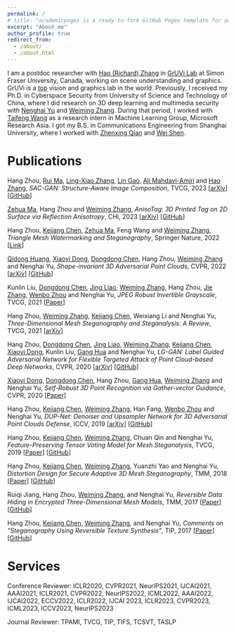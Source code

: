 ```yaml
---
permalink: /
# title: "academicpages is a ready-to-fork GitHub Pages template for academic personal websites"
excerpt: "About me"
author_profile: true
redirect_from: 
  - /about/
  - /about.html
---
```


I am a postdoc researcher with [Hao (Richard) Zhang](https://www.cs.sfu.ca/~haoz/index.html) in [GrUVi Lab](https://gruvi.cs.sfu.ca/) at Simon Fraser University, Canada, working on scene understanding and graphics. GrUVi is a [top](http://csrankings.org/#/index?vision&graph&visualization&world) vision and graphics lab in the world. Previously, I received my Ph.D. in Cyberspace Security from University of Science and Technology of China, where I did research on 3D deep learning and multimedia security with [Nenghai Yu](https://scholar.google.com/citations?user=7620QAMAAAAJ&hl=en) and [Weiming Zhang](http://staff.ustc.edu.cn/~zhangwm/index.html). During that period, I worked with [Taifeng Wang](https://scholar.google.com/citations?hl=zh-CN&user=aMNBEk0AAAAJ&view_op=list_works&sortby=pubdate) as a research intern in Machine Learning Group, Microsoft Research Asia. I got my B.S. in Communications Engineering from Shanghai University, where I worked with [Zhenxing Qian](https://tomzqian.github.io/) and [Wei Shen](https://shenwei1231.github.io/).


Publications
======

Hang Zhou, <a href="https://ruim-jlu.github.io/">Rui Ma</a>, <a href="https://scholar.google.com/citations?user=Feu8yU0AAAAJ&hl=en">Ling-Xiao Zhang</a>, <a href="http://geometrylearning.com/lin/">Lin Gao</a>, <a href="https://www.sfu.ca/~amahdavi/Home.html">Ali Mahdavi-Amiri</a> and <a href="https://www.cs.sfu.ca/~haoz/">Hao Zhang</a>, <em>SAC-GAN: Structure-Aware Image Composition</em>, TVCG, 2023 [<a href="https://arxiv.org/pdf/2112.06596.pdf">arXiv</a>] [<a href="https://github.com/RyanHangZhou/SAC-GAN">GitHub</a>]

<a href="https://mzh045.github.io/">Zehua Ma</a>, Hang Zhou and <a href="http://staff.ustc.edu.cn/~zhangwm/index.html">Weiming Zhang</a>, <em>AnisoTag: 3D Printed Tag on 2D Surface via Reflection Anisotropy</em>, CHI, 2023 [<a href="https://arxiv.org/abs/2301.10599">arXiv</a>] [<a href="https://github.com/mzh045/AnisoTag_Gcode_tool">GitHub</a>]

Hang Zhou, <a href="https://coriverchen.github.io/">Kejiang Chen</a>, <a href="https://mzh045.github.io/">Zehua Ma</a>, Feng Wang and <a href="http://staff.ustc.edu.cn/~zhangwm/index.html">Weiming Zhang</a>, <em>Triangle Mesh Watermarking and Steganography</em>, Springer Nature, 2022 [<a href="https://link.springer.com/book/10.1007/978-981-19-7720-6">Link</a>]

<a href="https://scholar.google.com/citations?user=F-OzLhQAAAAJ&hl=zh-CN">Qidong Huang</a>, <a href="https://scholar.google.com/citations?user=FscToE0AAAAJ&hl=zh-CN&oi=ao">Xiaoyi Dong</a>, <a href="http://www.dongdongchen.bid/">Dongdong Chen</a>, Hang Zhou, <a href="http://staff.ustc.edu.cn/~zhangwm/index.html">Weiming Zhang</a> and Nenghai Yu, <em>Shape-invariant 3D Adversarial Point Clouds</em>, CVPR, 2022 [<a href="https://arxiv.org/abs/2203.04041">arXiv</a>] [<a href='https://github.com/shikiw/SI-Adv'>GitHub</a>]

Kunlin Liu, <a href="http://www.dongdongchen.bid/">Dongdong Chen</a>, <a href="https://liaojing.github.io/html/index.html">Jing Liao</a>, <a href="http://staff.ustc.edu.cn/~zhangwm/index.html">Weiming Zhang</a>, Hang Zhou, <a href="http://home.ustc.edu.cn/~zjzac/">Jie Zhang</a>, <a href="http://staff.ustc.edu.cn/~welbeckz/">Wenbo Zhou</a> and Nenghai Yu, <em>JPEG Robust Invertible Grayscale</em>, TVCG, 2021 [<a href="https://ieeexplore.ieee.org/document/9453114">Paper</a>]

Hang Zhou, <a href="http://staff.ustc.edu.cn/~zhangwm/index.html">Weiming Zhang</a>, <a href="https://coriverchen.github.io/">Kejiang Chen</a>, Weixiang Li and Nenghai Yu, <em>Three-Dimensional Mesh Steganography and Steganalysis: A Review</em>, TVCG, 2021 [<a href="https://arxiv.org/abs/2104.10203">arXiv</a>]

<!-- Hang Zhou, <em>Research on Models and Methods of 3D Steganography</em>, Doctoral Dissertation, in Chinese, 2020 [<a href="thesis/3DSteganography_PhDDissertation_HangZhou.pdf">PDF</a>] -->

Hang Zhou, <a href="http://www.dongdongchen.bid/">Dongdong Chen</a>, <a href="https://liaojing.github.io/html/index.html">Jing Liao</a>, <a href="http://staff.ustc.edu.cn/~zhangwm/index.html">Weiming Zhang</a>, <a href="https://coriverchen.github.io/">Kejiang Chen</a>, <a href="https://scholar.google.com/citations?user=FscToE0AAAAJ&hl=zh-CN&oi=ao">Xiaoyi Dong</a>, Kunlin Liu, <a href="http://ganghua.org/">Gang Hua</a> and Nenghai Yu, <em>LG-GAN: Label Guided Adversarial Network for Flexible Targeted Attack of Point Cloud-based Deep Networks</em>, CVPR, 2020 [<a href="https://arxiv.org/abs/2011.00566">arXiv</a>] [<a href="https://github.com/RyanHangZhou/LG-GAN">GitHub</a>]

<a href="https://scholar.google.com/citations?user=FscToE0AAAAJ&hl=zh-CN&oi=ao">Xiaoyi Dong</a>, <a href="http://www.dongdongchen.bid/">Dongdong Chen</a>, Hang Zhou, <a href="http://ganghua.org/">Gang Hua</a>, <a href="http://staff.ustc.edu.cn/~zhangwm/index.html">Weiming Zhang</a> and Nenghai Yu, <em>Self-Robust 3D Point Recognition via Gather-vector Guidance</em>, CVPR, 2020 [<a href="https://ieeexplore.ieee.org/document/9156362">Paper</a>]

Hang Zhou, <a href="https://coriverchen.github.io/">Kejiang Chen</a>, <a href="http://staff.ustc.edu.cn/~zhangwm/index.html">Weiming Zhang</a>, Han Fang, <a href="http://staff.ustc.edu.cn/~welbeckz/">Wenbo Zhou</a> and Nenghai Yu, <em>DUP-Net: Denoiser and Upsampler Network for 3D Adversarial Point Clouds Defense</em>, ICCV, 2019 [<a href="https://arxiv.org/abs/1812.11017">arXiv</a>] [<a href="https://github.com/RyanHangZhou/DUP-Net">GitHub</a>]

Hang Zhou, <a href="https://coriverchen.github.io/">Kejiang Chen</a>, <a href="http://staff.ustc.edu.cn/~zhangwm/index.html">Weiming Zhang</a>, Chuan Qin and Nenghai Yu, <em>Feature-Preserving Tensor Voting Model for Mesh Steganalysis</em>, TVCG, 2019 [<a href="https://ieeexplore.ieee.org/document/8764385">Paper</a>] [<a href="https://github.com/RyanHangZhou/3D-Mesh-Steganalysis">GitHub</a>]

Hang Zhou, <a href="https://coriverchen.github.io/">Kejiang Chen</a>, <a href="http://staff.ustc.edu.cn/~zhangwm/index.html">Weiming Zhang</a>, Yuanzhi Yao and Nenghai Yu, <em>Distortion Design for Secure Adaptive 3D Mesh Steganography</em>, TMM, 2018 [<a href="https://ieeexplore.ieee.org/document/8540087">Paper</a>] [<a href="https://github.com/RyanHangZhou/3D-Mesh-Steganography">GitHub</a>]

Ruiqi Jiang, Hang Zhou, <a href="http://staff.ustc.edu.cn/~zhangwm/index.html">Weiming Zhang</a>, and Nenghai Yu, <I>Reversible Data Hiding in Encrypted Three-Dimensional Mesh Models</I>, TMM, 2017 [<a href="https://ieeexplore.ieee.org/document/7967833">Paper</a>] [<a href="https://github.com/RyanHangZhou/Reversible-Data-Hiding-Mesh">GitHub</a>]

Hang Zhou, <a href="https://coriverchen.github.io/">Kejiang Chen</a>, <a href="http://staff.ustc.edu.cn/~zhangwm/index.html">Weiming Zhang</a>, and Nenghai Yu, <I>Comments on "Steganography Using Reversible Texture Synthesis"</I>, TIP, 2017 [<a href="https://ieeexplore.ieee.org/document/6957552">Paper</a>] [<a href="https://github.com/RyanHangZhou/Texture-Attack">GitHub</a>]


Services
======
Conference Reviewer: 
ICLR2020, CVPR2021, NeurIPS2021, IJCAI2021, AAAI2021, ICLR2021, CVPR2022, NeurIPS2022, ICML2022, AAAI2022, IJCAI2022, ECCV2022, ICLR2022, IJCAI 2023, ICLR2023, CVPR2023, ICML2023, ICCV2023, NeurIPS2023

Journal Reviewer: 
TPAMI, TVCG, TIP, TIFS, TCSVT, TASLP


<!-- Example: editing a markdown file for a talk
![Editing a markdown file for a talk](/images/editing-talk.png) -->
<!-- 
For more info
------
More info about configuring academicpages can be found in [the guide](https://academicpages.github.io/markdown/). The [guides for the Minimal Mistakes theme](https://mmistakes.github.io/minimal-mistakes/docs/configuration/) (which this theme was forked from) might also be helpful. -->
